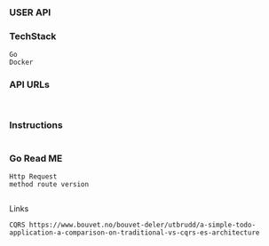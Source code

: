 ### USER API

### TechStack
```
Go
Docker
```
### API URLs
```


```


### Instructions
```

```

### Go Read ME
```
Http Request
method route version


```

Links
```
CQRS https://www.bouvet.no/bouvet-deler/utbrudd/a-simple-todo-application-a-comparison-on-traditional-vs-cqrs-es-architecture
```
